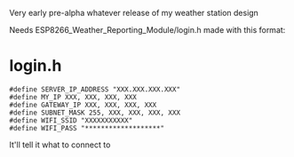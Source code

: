 Very early pre-alpha whatever release of my weather station design


Needs ESP8266_Weather_Reporting_Module/login.h made with this format:
# login.h
```
#define SERVER_IP_ADDRESS "XXX.XXX.XXX.XXX"
#define MY_IP XXX, XXX, XXX, XXX
#define GATEWAY_IP XXX, XXX, XXX, XXX
#define SUBNET_MASK 255, XXX, XXX, XXX, XXX
#define WIFI_SSID "XXXXXXXXXXX"
#define WIFI_PASS "*******************"
```

It'll tell it what to connect to
